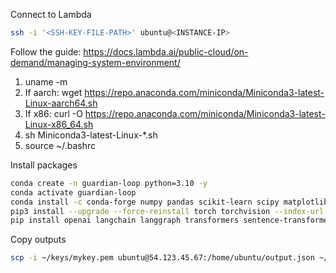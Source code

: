 Connect to Lambda
```bash
ssh -i '<SSH-KEY-FILE-PATH>' ubuntu@<INSTANCE-IP>
```

Follow the guide: https://docs.lambda.ai/public-cloud/on-demand/managing-system-environment/
1. uname -m
2. If aarch: wget https://repo.anaconda.com/miniconda/Miniconda3-latest-Linux-aarch64.sh
3. If x86: curl -O https://repo.anaconda.com/miniconda/Miniconda3-latest-Linux-x86_64.sh
4. sh Miniconda3-latest-Linux-*.sh
5. source ~/.bashrc

Install packages
```bash
conda create -n guardian-loop python=3.10 -y
conda activate guardian-loop
conda install -c conda-forge numpy pandas scikit-learn scipy matplotlib ipykernel -y
pip3 install --upgrade --force-reinstall torch torchvision --index-url https://download.pytorch.org/whl/cu128
pip install openai langchain langgraph transformers sentence-transformers datasets
```

Copy outputs
```bash
scp -i ~/keys/mykey.pem ubuntu@54.123.45.67:/home/ubuntu/output.json ~/Downloads/
```